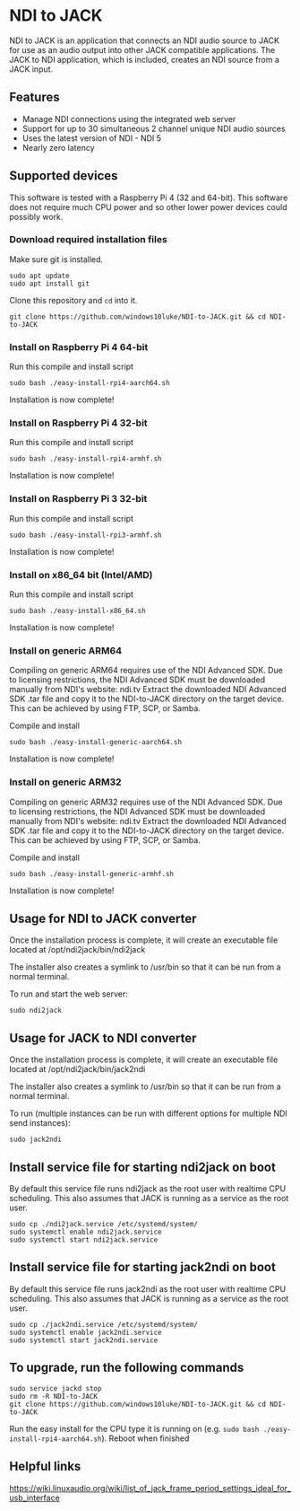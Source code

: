 # NDI to JACK

NDI to JACK is an application that connects an NDI audio source to JACK for use as an audio output into other JACK compatible applications.
The JACK to NDI application, which is included, creates an NDI source from a JACK input.

## Features
- Manage NDI connections using the integrated web server
- Support for up to 30 simultaneous 2 channel unique NDI audio sources
- Uses the latest version of NDI - NDI 5
- Nearly zero latency

## Supported devices

This software is tested with a Raspberry Pi 4 (32 and 64-bit). This software does not require much CPU power and so other lower power devices could possibly work.

### Download required installation files

Make sure git is installed.

```
sudo apt update
sudo apt install git
```
Clone this repository and `cd` into it.

```
git clone https://github.com/windows10luke/NDI-to-JACK.git && cd NDI-to-JACK
```

### Install on Raspberry Pi 4 64-bit

Run this compile and install script

```
sudo bash ./easy-install-rpi4-aarch64.sh
```
Installation is now complete!


### Install on Raspberry Pi 4 32-bit

Run this compile and install script

```
sudo bash ./easy-install-rpi4-armhf.sh
```
Installation is now complete!


### Install on Raspberry Pi 3 32-bit

Run this compile and install script

```
sudo bash ./easy-install-rpi3-armhf.sh
```
Installation is now complete!



### Install on x86_64 bit (Intel/AMD)

Run this compile and install script

```
sudo bash ./easy-install-x86_64.sh
```
Installation is now complete!


### Install on generic ARM64

Compiling on generic ARM64 requires use of the NDI Advanced SDK. Due to licensing restrictions, the NDI Advanced SDK must be downloaded manually from NDI's website: ndi.tv
Extract the downloaded NDI Advanced SDK .tar file and copy it to the NDI-to-JACK directory on the target device. This can be achieved by using FTP, SCP, or Samba.

Compile and install

```
sudo bash ./easy-install-generic-aarch64.sh
```
Installation is now complete!

### Install on generic ARM32

Compiling on generic ARM32 requires use of the NDI Advanced SDK. Due to licensing restrictions, the NDI Advanced SDK must be downloaded manually from NDI's website: ndi.tv
Extract the downloaded NDI Advanced SDK .tar file and copy it to the NDI-to-JACK directory on the target device. This can be achieved by using FTP, SCP, or Samba.

Compile and install

```
sudo bash ./easy-install-generic-armhf.sh
```
Installation is now complete!


## Usage for NDI to JACK converter

Once the installation process is complete, it will create an executable file located at /opt/ndi2jack/bin/ndi2jack

The installer also creates a symlink to /usr/bin so that it can be run from a normal terminal.

To run and start the web server:

```
sudo ndi2jack
```

## Usage for JACK to NDI converter

Once the installation process is complete, it will create an executable file located at /opt/ndi2jack/bin/jack2ndi

The installer also creates a symlink to /usr/bin so that it can be run from a normal terminal.

To run (multiple instances can be run with different options for multiple NDI send instances):

```
sudo jack2ndi
```

## Install service file for starting ndi2jack on boot

By default this service file runs ndi2jack as the root user with realtime CPU scheduling. This also assumes that JACK is running as a service as the root user.

```
sudo cp ./ndi2jack.service /etc/systemd/system/
sudo systemctl enable ndi2jack.service
sudo systemctl start ndi2jack.service
```

## Install service file for starting jack2ndi on boot

By default this service file runs jack2ndi as the root user with realtime CPU scheduling. This also assumes that JACK is running as a service as the root user.

```
sudo cp ./jack2ndi.service /etc/systemd/system/
sudo systemctl enable jack2ndi.service
sudo systemctl start jack2ndi.service
```

## To upgrade, run the following commands

```
sudo service jackd stop
sudo rm -R NDI-to-JACK
git clone https://github.com/windows10luke/NDI-to-JACK.git && cd NDI-to-JACK
```
Run the easy install for the CPU type it is running on (e.g. `sudo bash ./easy-install-rpi4-aarch64.sh`). Reboot when finished

## Helpful links

https://wiki.linuxaudio.org/wiki/list_of_jack_frame_period_settings_ideal_for_usb_interface
